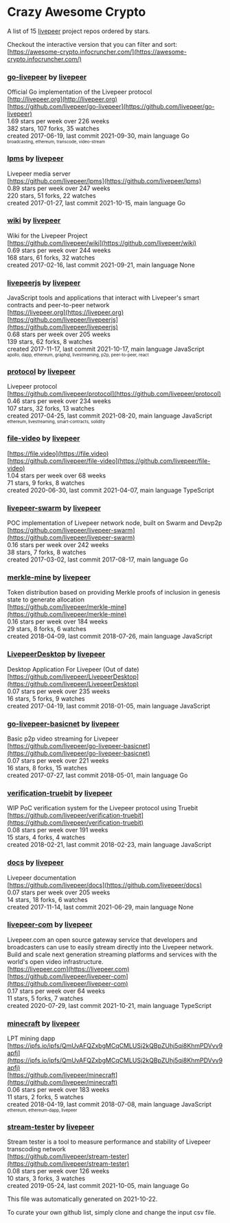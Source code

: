 # Crazy Awesome Crypto
A list of 15 [livepeer](https://github.com/livepeer) project repos ordered by stars.  

Checkout the interactive version that you can filter and sort: 
[https://awesome-crypto.infocruncher.com/](https://awesome-crypto.infocruncher.com/)  


### [go-livepeer](https://github.com/livepeer/go-livepeer) by [livepeer](https://github.com/livepeer)  
Official Go implementation of the Livepeer protocol  
[http://livepeer.org](http://livepeer.org)  
[https://github.com/livepeer/go-livepeer](https://github.com/livepeer/go-livepeer)  
1.69 stars per week over 226 weeks  
382 stars, 107 forks, 35 watches  
created 2017-06-19, last commit 2021-09-30, main language Go  
<sub><sup>broadcasting, ethereum, transcode, video-stream</sup></sub>


### [lpms](https://github.com/livepeer/lpms) by [livepeer](https://github.com/livepeer)  
Livepeer media server  
[https://github.com/livepeer/lpms](https://github.com/livepeer/lpms)  
0.89 stars per week over 247 weeks  
220 stars, 51 forks, 22 watches  
created 2017-01-27, last commit 2021-10-15, main language Go  


### [wiki](https://github.com/livepeer/wiki) by [livepeer](https://github.com/livepeer)  
Wiki for the Livepeer Project  
[https://github.com/livepeer/wiki](https://github.com/livepeer/wiki)  
0.69 stars per week over 244 weeks  
168 stars, 61 forks, 32 watches  
created 2017-02-16, last commit 2021-09-21, main language None  


### [livepeerjs](https://github.com/livepeer/livepeerjs) by [livepeer](https://github.com/livepeer)  
JavaScript tools and applications that interact with Livepeer's smart contracts and peer-to-peer network  
[https://livepeer.org](https://livepeer.org)  
[https://github.com/livepeer/livepeerjs](https://github.com/livepeer/livepeerjs)  
0.68 stars per week over 205 weeks  
139 stars, 62 forks, 8 watches  
created 2017-11-17, last commit 2021-10-17, main language JavaScript  
<sub><sup>apollo, dapp, ethereum, graphql, livestreaming, p2p, peer-to-peer, react</sup></sub>


### [protocol](https://github.com/livepeer/protocol) by [livepeer](https://github.com/livepeer)  
Livepeer protocol  
[https://github.com/livepeer/protocol](https://github.com/livepeer/protocol)  
0.46 stars per week over 234 weeks  
107 stars, 32 forks, 13 watches  
created 2017-04-25, last commit 2021-08-20, main language JavaScript  
<sub><sup>ethereum, livestreaming, smart-contracts, solidity</sup></sub>


### [file-video](https://github.com/livepeer/file-video) by [livepeer](https://github.com/livepeer)  
  
[https://file.video](https://file.video)  
[https://github.com/livepeer/file-video](https://github.com/livepeer/file-video)  
1.04 stars per week over 68 weeks  
71 stars, 9 forks, 8 watches  
created 2020-06-30, last commit 2021-04-07, main language TypeScript  


### [livepeer-swarm](https://github.com/livepeer/livepeer-swarm) by [livepeer](https://github.com/livepeer)  
POC implementation of Livepeer network node, built on Swarm and Devp2p  
[https://github.com/livepeer/livepeer-swarm](https://github.com/livepeer/livepeer-swarm)  
0.16 stars per week over 242 weeks  
38 stars, 7 forks, 8 watches  
created 2017-03-02, last commit 2017-08-17, main language Go  


### [merkle-mine](https://github.com/livepeer/merkle-mine) by [livepeer](https://github.com/livepeer)  
Token distribution based on providing Merkle proofs of inclusion in genesis state to generate allocation  
[https://github.com/livepeer/merkle-mine](https://github.com/livepeer/merkle-mine)  
0.16 stars per week over 184 weeks  
29 stars, 8 forks, 6 watches  
created 2018-04-09, last commit 2018-07-26, main language JavaScript  


### [LivepeerDesktop](https://github.com/livepeer/LivepeerDesktop) by [livepeer](https://github.com/livepeer)  
Desktop Application For Livepeer (Out of date)  
[https://github.com/livepeer/LivepeerDesktop](https://github.com/livepeer/LivepeerDesktop)  
0.07 stars per week over 235 weeks  
16 stars, 5 forks, 9 watches  
created 2017-04-19, last commit 2018-01-05, main language JavaScript  


### [go-livepeer-basicnet](https://github.com/livepeer/go-livepeer-basicnet) by [livepeer](https://github.com/livepeer)  
Basic p2p video streaming for Livepeer  
[https://github.com/livepeer/go-livepeer-basicnet](https://github.com/livepeer/go-livepeer-basicnet)  
0.07 stars per week over 221 weeks  
16 stars, 8 forks, 15 watches  
created 2017-07-27, last commit 2018-05-01, main language Go  


### [verification-truebit](https://github.com/livepeer/verification-truebit) by [livepeer](https://github.com/livepeer)  
WIP PoC verification system for the Livepeer protocol using Truebit  
[https://github.com/livepeer/verification-truebit](https://github.com/livepeer/verification-truebit)  
0.08 stars per week over 191 weeks  
15 stars, 4 forks, 4 watches  
created 2018-02-21, last commit 2018-02-23, main language JavaScript  


### [docs](https://github.com/livepeer/docs) by [livepeer](https://github.com/livepeer)  
Livepeer documentation  
[https://github.com/livepeer/docs](https://github.com/livepeer/docs)  
0.07 stars per week over 205 weeks  
14 stars, 18 forks, 6 watches  
created 2017-11-14, last commit 2021-06-29, main language None  


### [livepeer-com](https://github.com/livepeer/livepeer-com) by [livepeer](https://github.com/livepeer)  
Livepeer.com an open source gateway service that developers and broadcasters can use to easily stream directly into the Livepeer network. Build and scale next generation streaming platforms and services with the world's open video infrastructure.  
[https://livepeer.com](https://livepeer.com)  
[https://github.com/livepeer/livepeer-com](https://github.com/livepeer/livepeer-com)  
0.17 stars per week over 64 weeks  
11 stars, 5 forks, 7 watches  
created 2020-07-29, last commit 2021-10-21, main language TypeScript  


### [minecraft](https://github.com/livepeer/minecraft) by [livepeer](https://github.com/livepeer)  
LPT mining dapp  
[https://ipfs.io/ipfs/QmUvAFQZxbgMCqCMLUSj2kQBpZUhj5qi8KhmPDVvv9apfj](https://ipfs.io/ipfs/QmUvAFQZxbgMCqCMLUSj2kQBpZUhj5qi8KhmPDVvv9apfj)  
[https://github.com/livepeer/minecraft](https://github.com/livepeer/minecraft)  
0.06 stars per week over 183 weeks  
11 stars, 2 forks, 5 watches  
created 2018-04-19, last commit 2018-07-08, main language JavaScript  
<sub><sup>ethereum, ethereum-dapp, livepeer</sup></sub>


### [stream-tester](https://github.com/livepeer/stream-tester) by [livepeer](https://github.com/livepeer)  
Stream tester is a tool to measure performance and stability of Livepeer transcoding network  
[https://github.com/livepeer/stream-tester](https://github.com/livepeer/stream-tester)  
0.08 stars per week over 126 weeks  
10 stars, 3 forks, 3 watches  
created 2019-05-24, last commit 2021-10-05, main language Go  


This file was automatically generated on 2021-10-22.  

To curate your own github list, simply clone and change the input csv file.  